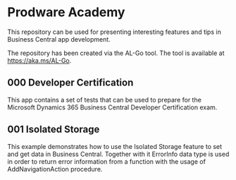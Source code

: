 # Prodware Academy
This repository can be used for presenting interesting features and tips in Business Central app development.

The repository has been created via the AL-Go tool. The tool is available at https://aka.ms/AL-Go.

## 000 Developer Certification

This app contains a set of tests that can be used to prepare for the Microsoft Dynamics 365 Business Central Developer Certification exam.

## 001 Isolated Storage

This example demonstrates how to use the Isolated Storage feature to set and get data in Business Central. Together with it ErrorInfo data type is used in order to return error information from a function with the usage of AddNavigationAction procedure.